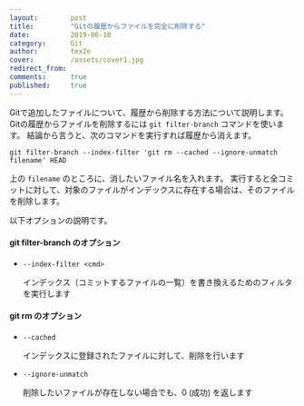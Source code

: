 ```yaml
---
layout:        post
title:         "Gitの履歴からファイルを完全に削除する"
date:          2019-06-10
category:      Git
author:        tex2e
cover:         /assets/cover1.jpg
redirect_from:
comments:      true
published:     true
---
```


Gitで追加したファイルについて、履歴から削除する方法について説明します。
Gitの履歴からファイルを削除するには `git filter-branch` コマンドを使います。
結論から言うと、次のコマンドを実行すれば履歴から消えます。

```command
git filter-branch --index-filter 'git rm --cached --ignore-unmatch filename' HEAD
```

上の `filename` のところに、消したいファイル名を入れます。
実行すると全コミットに対して、対象のファイルがインデックスに存在する場合は、そのファイルを削除します。

以下オプションの説明です。

#### git filter-branch のオプション

- `--index-filter <cmd>`

    インデックス（コミットするファイルの一覧）を書き換えるためのフィルタを実行します

#### git rm のオプション

- `--cached`

    インデックスに登録されたファイルに対して、削除を行います

- `--ignore-unmatch`

    削除したいファイルが存在しない場合でも、0 (成功) を返します
